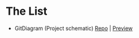 # The List

- GitDiagram (Project schematic) [Repo](https://github.com/ahmedkhaleel2004/gitdiagram) | [Preview](https://gitdiagram.com/)
